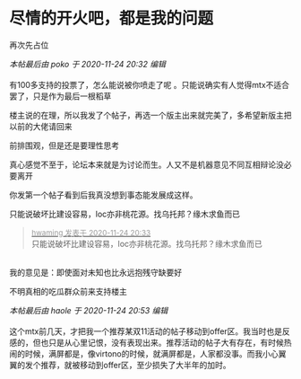 # 尽情的开火吧，都是我的问题


再次先占位

<i class="pstatus"> 本帖最后由 poko 于 2020-11-24 20:32 编辑 </i><br />
<br />
有100多支持的投票了，怎么能说被你喷走了呢<img src="static/image/smiley/yct/022.gif" smilieid="42" border="0" alt="" /> 。只能说确实有人觉得mtx不适合罢了，只是作为最后一根稻草

楼主说的在理，所以我发了个帖子，再选一个版主出来就完美了，多希望新版主把以前的大佬请回来

前排围观，但是还是要理性思考

真心感觉不至于，论坛本来就是为讨论而生。人又不是机器意见不同互相辩论没必要离开<img id="aimg_B3YSb" onclick="zoom(this, this.src, 0, 0, 0)" class="zoom" src="https://cdn.jsdelivr.net/gh/hishis/forum-master/public/images/patch.gif" onmouseover="img_onmouseoverfunc(this)" onload="thumbImg(this)" border="0" alt="" />

你发第一个帖子看到后我真没想到事态能发展成这样。

只能说破坏比建设容易，loc亦非桃花源。找乌托邦？缘木求鱼而已

<div class="quote"><blockquote><font size="2"><a href="https://www.hostloc.com/forum.php?mod=redirect&amp;goto=findpost&amp;pid=9510050&amp;ptid=770877" target="_blank"><font color="#999999">hwaming 发表于 2020-11-24 20:33</font></a></font><br />
只能说破坏比建设容易，loc亦非桃花源。找乌托邦？缘木求鱼而已</blockquote></div><br />
我的意见是：即使面对未知也比永远抱残守缺要好

不明真相的吃瓜群众前来支持楼主

<i class="pstatus"> 本帖最后由 haole 于 2020-11-24 20:53 编辑 </i><br />
<br />
这个mtx前几天，才把我一个推荐某双11活动的帖子移动到offer区。我当时也是反感的，但也只是从心里记恨，没有表现出来。推荐活动的帖子大有存在，有时候热闹的时候，满屏都是，像virtono的时候，就满屏都是，人家都没事。而我小心翼翼的发个推荐，就被移动到offer区，至少损失了大半年的加时。
